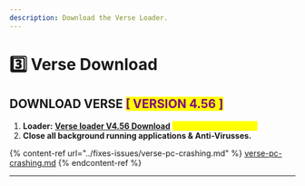 ```yaml
---
description: Download the Verse Loader.
---
```


# 3️⃣ Verse Download

## DOWNLOAD VERSE <mark style="color:purple;">\[ VERSION 4.56 ]</mark>

1. **Loader:** [**Verse loader V4.56 Download**](https://mega.nz/file/yZwx0Z7I#dFzLciVLxMkN1GPUQ1v3cUExK7sMA6-ifGik1Gk8tm4) <mark style="color:yellow;">**(updated: 11/21/2024)**</mark>
2. **Close all background running applications & Anti-Virusses.**

{% content-ref url="../fixes-issues/verse-pc-crashing.md" %}
[verse-pc-crashing.md](../fixes-issues/verse-pc-crashing.md)
{% endcontent-ref %}

***
